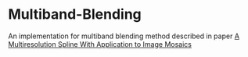 # Multiband-Blending

An implementation for multiband blending method described in paper [A Multiresolution Spline With Application to
Image Mosaics](http://persci.mit.edu/pub_pdfs/spline83.pdf)
